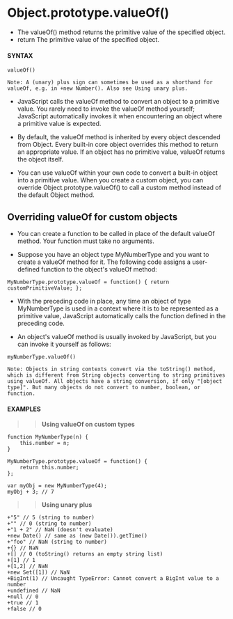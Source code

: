 # Object.prototype.valueOf()

- The valueOf() method returns the primitive value of the specified object.
- return The primitive value of the specified object.

#### **SYNTAX**

```
valueOf()
```

```
Note: A (unary) plus sign can sometimes be used as a shorthand for valueOf, e.g. in +new Number(). Also see Using unary plus.
```

- JavaScript calls the valueOf method to convert an object to a primitive value. You rarely need to invoke the valueOf method yourself; JavaScript automatically invokes it when encountering an object where a primitive value is expected.

- By default, the valueOf method is inherited by every object descended from Object. Every built-in core object overrides this method to return an appropriate value. If an object has no primitive value, valueOf returns the object itself.

- You can use valueOf within your own code to convert a built-in object into a primitive value. When you create a custom object, you can override Object.prototype.valueOf() to call a custom method instead of the default Object method.

## Overriding valueOf for custom objects

- You can create a function to be called in place of the default valueOf method. Your function must take no arguments.

- Suppose you have an object type MyNumberType and you want to create a valueOf method for it. The following code assigns a user-defined function to the object's valueOf method:

```
MyNumberType.prototype.valueOf = function() { return customPrimitiveValue; };
```

- With the preceding code in place, any time an object of type MyNumberType is used in a context where it is to be represented as a primitive value, JavaScript automatically calls the function defined in the preceding code.

- An object's valueOf method is usually invoked by JavaScript, but you can invoke it yourself as follows:

```
myNumberType.valueOf()
```

```
Note: Objects in string contexts convert via the toString() method, which is different from String objects converting to string primitives using valueOf. All objects have a string conversion, if only "[object type]". But many objects do not convert to number, boolean, or function.
```

#### **EXAMPLES**

> > **Using valueOf on custom types**

```
function MyNumberType(n) {
    this.number = n;
}

MyNumberType.prototype.valueOf = function() {
    return this.number;
};

var myObj = new MyNumberType(4);
myObj + 3; // 7
```

> > **Using unary plus**

```
+"5" // 5 (string to number)
+"" // 0 (string to number)
+"1 + 2" // NaN (doesn't evaluate)
+new Date() // same as (new Date()).getTime()
+"foo" // NaN (string to number)
+{} // NaN
+[] // 0 (toString() returns an empty string list)
+[1] // 1
+[1,2] // NaN
+new Set([1]) // NaN
+BigInt(1) // Uncaught TypeError: Cannot convert a BigInt value to a number
+undefined // NaN
+null // 0
+true // 1
+false // 0
```
